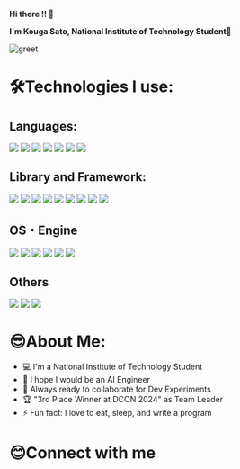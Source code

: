 **Hi there !! 👋**

**I'm Kouga Sato, National Institute of Technology Student💪**

![greet](https://github.com/user-attachments/assets/21094cb7-a04b-45ec-b9b8-b555b6c98d18)

# 🛠️Technologies I use:
## Languages:
<img src="https://img.shields.io/badge/-HTML5-333.svg?logo=html5&style=flat">
<img src="https://img.shields.io/badge/-CSS3-1572B6.svg?logo=css3&style=flat">
<img src="https://img.shields.io/badge/Javascript-276DC3.svg?logo=javascript&style=flat">
<img src="https://img.shields.io/badge/-Python-F9DC3E.svg?logo=python&style=flat">
<img src="https://img.shields.io/badge/-C-00599C.svg?logo=c&style=flat">
<img src="https://img.shields.io/badge/-C++-blue?logo=cplusplus&style=flat">
<img src="https://img.shields.io/badge/C%23-blueviolet&style=flat">

## Library and Framework:
<img src="https://img.shields.io/badge/-React-555.svg?logo=react&style=flat">
<img src="https://img.shields.io/badge/node.js-339933?style=for-the-badge&logo=Node.js&style=flat&logoColor=white">
<img src="https://img.shields.io/badge/TensorFlow-FF3F06?style=for-the-badge&logo=tensorflow&&style=flat&logoColor=white">
<img src="https://img.shields.io/badge/tensorflow-keras-orange&style=flat">
<img src="https://img.shields.io/badge/-pandas-%23150458.svg?logo=pandas&style=flat">
<img src="https://img.shields.io/badge/Numpy-777BB4?style=for-the-badge&logo=numpy&style=flatlogoColor=white">
<img src="https://img.shields.io/badge/-Matplotlib-000000?style=flat&logo=python">
<img src="https://img.shields.io/badge/sqlite-%2307405e.svg?logo=sqlite&style=flat">
<img src="https://img.shields.io/badge/-MySQL-000000.svg?logo=mysql&style=flat">

## OS・Engine
<img src="https://img.shields.io/badge/-Linux-6C6694.svg?logo=linux&style=flat">
<img src="https://img.shields.io/badge/-Ubuntu-6F52B5.svg?logo=ubuntu&style=flat">
<img src="https://img.shields.io/badge/-Windows-0078D6.svg?logo=windows&style=flat">
<img src="https://img.shields.io/badge/-Raspberry%20Pi-C51A4A.svg?logo=raspberry-pi&style=flat">
<img src="https://img.shields.io/badge/Arduino-00878F?logo=arduino&logoColor=fff&style=flat">
<img src="https://img.shields.io/badge/-Unity-%23444444?logo=Unity&style=flat">

## Others
<img src="https://img.shields.io/badge/git%20-%23F05033.svg?&style=flat&logo=git&logoColor=white"/>
<img src="https://img.shields.io/badge/-Github-181717.svg?logo=github&style=flat">
<img src="https://img.shields.io/badge/-Gitlab-E24329.svg?logo=gitlab&style=flat&logoColor=white">

# 😎About Me:
- 💻 I'm a National Institute of Technology Student
- 💪 I hope I would be an AI Engineer
- 🚀 Always ready to collaborate for Dev Experiments
- 🏆 "3rd Place Winner at DCON 2024" as Team Leader
- ⚡ Fun fact: I love to eat, sleep, and write a program

# 😊Connect with me